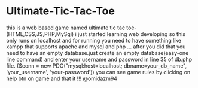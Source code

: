 # Ultimate-Tic-Tac-Toe
this is a web based game named ultimate tic tac toe- (HTML,CSS,JS,PHP,MySql)
i just started learning web developing so this only runs on localhost and for running you need to have something like xampp that supports apache and mysql and php ...
after you did that you need to have an empty database.just create an empty database(easy-one line command) and enter your username and password in line 35 of db.php file.
($conn = new PDO("mysql:host=localhost; dbname=your_db_name", 'your_username', 'your-password'))
you can see game rules by clicking on help btn on game
and that it !!!
@omidazm94

